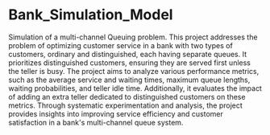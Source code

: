 # Bank_Simulation_Model 
Simulation of a multi-channel Queuing problem.
This project addresses the problem of optimizing customer service in a bank with two types of customers, ordinary and distinguished, each having separate queues. It prioritizes distinguished customers, ensuring they are served first unless the teller is busy. The project aims to analyze various performance metrics, such as the average service and waiting times, maximum queue lengths, waiting probabilities, and teller idle time. Additionally, it evaluates the impact of adding an extra teller dedicated to distinguished customers on these metrics. Through systematic experimentation and analysis, the project provides insights into improving service efficiency and customer satisfaction in a bank's multi-channel queue system.
